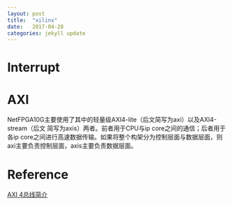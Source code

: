 ```yaml
---
layout: post
title:  "xilinx"
date:   2017-04-28 
categories: jekyll update
---
```



# Interrupt






# AXI

NetFPGA10G主要使用了其中的轻量级AXI4-lite（后文简写为axi）以及AXI4-stream（后文 简写为axis）两者。前者用于CPU与ip core之间的通信；后者用于各ip core之间进行高速数据传输。如果将整个构架分为控制层面与数据层面，则axi主要负责控制层面，axis主要负责数据层面。




# Reference



[AXI 4总线简介](http://www.eefocus.com/guozhiyang/blog/14-04/303214_5869f.html)



